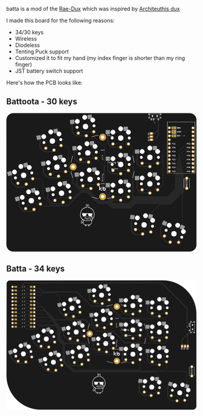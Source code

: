 batta is a mod of the [Rae-Dux](https://github.com/andrewjrae/rae-dux) which was inspired by [Architeuthis dux](https://github.com/tapioki/cephalopoda/tree/main/Architeuthis%20dux)

I made this board for the following reasons:

- 34/30 keys
- Wireless
- Diodeless
- Tenting Puck support
- Customized it to fit my hand (my index finger is shorter than my ring finger)
- JST battery switch support

Here's how the PCB looks like:

## Battoota - 30 keys
![battoota](images/battoota.svg)

## Batta - 34 keys
![batta](images/batta.svg)